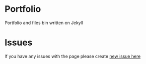 # Portfolio
Portfolio and files bin written on Jekyll

# Issues
If you have any issues with the page please create [new issue here](https://github.com/igorkowalczyk/igorkowalczyk.github.io/issues)
